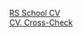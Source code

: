 [RS School CV](https://lustojc.github.io/rsschool-cv/)
<br>
[CV. Cross-Check](https://stupefied-hawking-cf2a76.netlify.app/)

